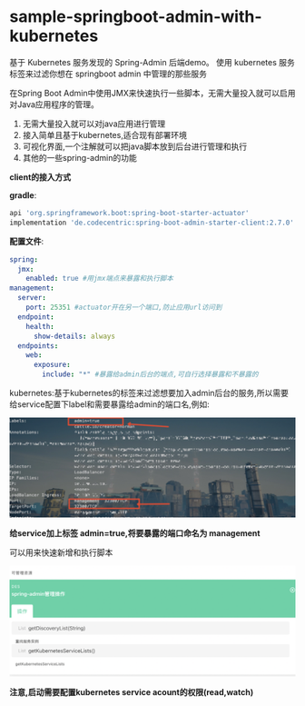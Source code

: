 # sample-springboot-admin-with-kubernetes
基于 Kubernetes 服务发现的 Spring-Admin 后端demo。 使用 kubernetes 服务标签来过滤你想在 springboot admin 中管理的那些服务

在Spring Boot Admin中使用JMX来快速执行一些脚本，无需大量投入就可以启用对Java应用程序的管理。

1. 无需大量投入就可以对java应用进行管理
2. 接入简单且基于kubernetes,适合现有部署环境
3. 可视化界面,一个注解就可以把java脚本放到后台进行管理和执行
4. 其他的一些spring-admin的功能

**client的接入方式**

**gradle**:

```groovy
api 'org.springframework.boot:spring-boot-starter-actuator'
implementation 'de.codecentric:spring-boot-admin-starter-client:2.7.0'
```

**配置文件**:

```yaml
spring:
  jmx:
    enabled: true #用jmx端点来暴露和执行脚本
management:
  server:
    port: 25351 #actuator开在另一个端口,防止应用url访问到
  endpoint:
    health:
      show-details: always
  endpoints:
    web:
      exposure:
        include: "*" #暴露给admin后台的端点,可自行选择暴露和不暴露的
```

kubernetes:基于kubernetes的标签来过滤想要加入admin后台的服务,所以需要给service配置下label和需要暴露给admin的端口名,例如:

![image-20230517105813835](src/main/resources/img/image-20230517105813835.png)

**给service加上标签 admin=true,将要暴露的端口命名为 management**

可以用来快速新增和执行脚本

![image-20230517105934926](/src/main/resources/img/image-20230517105934926.png)

**注意,启动需要配置kubernetes service acount的权限(read,watch)**

